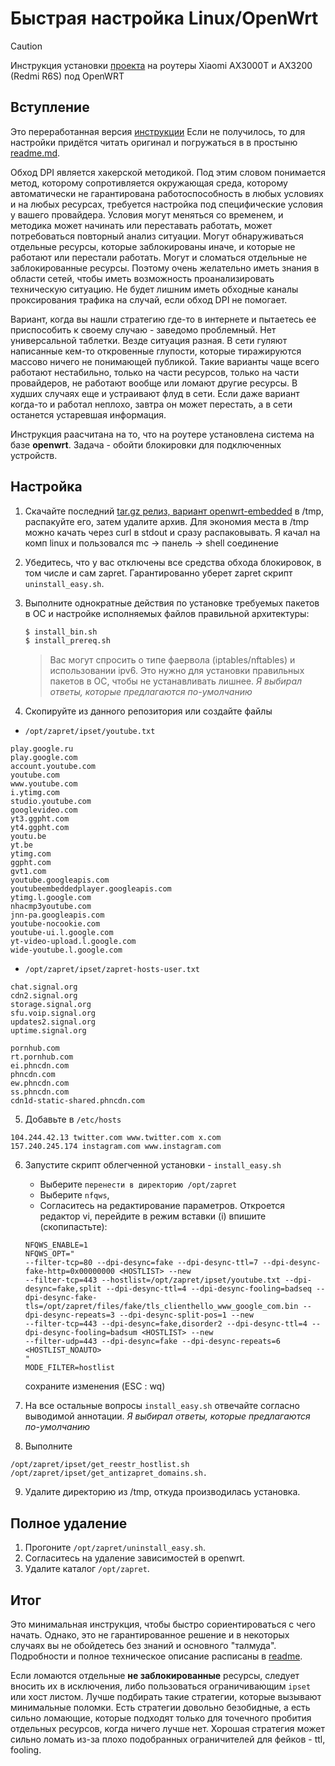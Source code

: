 # Быстрая настройка Linux/OpenWrt

> [!CAUTION]  
> Инструкция установки [проекта](https://github.com/bol-van/zapret) на 
> роутеры Xiaomi AX3000T и AX3200 (Redmi R6S) под OpenWRT
>  


## Вступление
Это переработанная версия [инструкции](https://github.com/bol-van/zapret/blob/master/docs/quick_start.md)
Если не получилось, то для настройки придётся читать оригинал и погружаться в в простыню [readme.md](https://github.com/bol-van/zapret/readme.md).

Обход DPI является хакерской методикой. Под этим словом понимается метод,
которому сопротивляется окружающая среда, которому автоматически не
гарантирована работоспособность в любых условиях и на любых ресурсах, требуется
настройка под специфические условия у вашего провайдера. Условия могут меняться
со временем, и методика может начинать или переставать работать, может
потребоваться повторный анализ ситуации. Могут обнаруживаться отдельные
ресурсы, которые заблокированы иначе, и которые не работают или перестали
работать. Могут и сломаться отдельные не заблокированные ресурсы. Поэтому очень
желательно иметь знания в области сетей, чтобы иметь возможность
проанализировать техническую ситуацию. Не будет лишним иметь обходные каналы
проксирования трафика на случай, если обход DPI не помогает.

Вариант, когда вы нашли стратегию где-то в интернете и пытаетесь ее приспособить к своему случаю - заведомо проблемный.
Нет универсальной таблетки. Везде ситуация разная. В сети гуляют написанные кем-то откровенные глупости, которые тиражируются массово ничего не понимающей публикой.
Такие варианты чаще всего работают нестабильно, только на части ресурсов, только на части провайдеров, не работают вообще или ломают другие ресурсы. В худших случаях еще и устраивают флуд в сети.
Если даже вариант когда-то и работал неплохо, завтра он может перестать, а в сети останется устаревшая информация.

Инструкция раасчитана на то, что на роутере установлена система на базе **openwrt**. Задача - обойти блокировки для подключенных устройств.

## Настройка

1. Скачайте последний [tar.gz релиз, вариант openwrt-embedded](https://github.com/bol-van/zapret/releases) в /tmp, распакуйте его, затем удалите архив.
   Для экономия места в /tmp можно качать через curl в stdout и сразу распаковывать. Я качал на комп linux и пользовался mc -> панель -> shell соединение

2. Убедитесь, что у вас отключены все средства обхода блокировок, в том числе и
   сам zapret. Гарантированно уберет zapret скрипт `uninstall_easy.sh`.

3. Выполните однократные действия по установке требуемых пакетов в ОС и
   настройке исполняемых файлов правильной архитектуры:
   ```sh
   $ install_bin.sh
   $ install_prereq.sh
   ```

   > Вас могут спросить о типе фаервола (iptables/nftables) и использовании
   > ipv6. Это нужно для установки правильных пакетов в ОС, чтобы не
   > устанавливать лишнее. *Я выбирал ответы, которые предлагаются по-умолчанию*

4. Скопируйте из данного репозитория или создайте файлы
- `/opt/zapret/ipset/youtube.txt`
```
play.google.ru
play.google.com
account.youtube.com
youtube.com
www.youtube.com
i.ytimg.com
studio.youtube.com
googlevideo.com
yt3.ggpht.com
yt4.ggpht.com
youtu.be
yt.be
ytimg.com
ggpht.com
gvt1.com
youtube.googleapis.com
youtubeembeddedplayer.googleapis.com
ytimg.l.google.com
nhacmp3youtube.com
jnn-pa.googleapis.com
youtube-nocookie.com
youtube-ui.l.google.com
yt-video-upload.l.google.com
wide-youtube.l.google.com
```
- `/opt/zapret/ipset/zapret-hosts-user.txt`
```
chat.signal.org
cdn2.signal.org
storage.signal.org
sfu.voip.signal.org
updates2.signal.org
uptime.signal.org

pornhub.com
rt.pornhub.com
ei.phncdn.com
phncdn.com
ew.phncdn.com
ss.phncdn.com
cdn1d-static-shared.phncdn.com
```
5. Добавьте в `/etc/hosts`
```
104.244.42.13 twitter.com www.twitter.com x.com
157.240.245.174 instagram.com www.instagram.com
```

6. Запустите скрипт облегченной установки - `install_easy.sh` 
   - Выберите `перенести в директорию /opt/zapret`
   - Выберите `nfqws`, 
   - Cогласитесь на редактирование параметров. Откроется
   редактор vi, перейдите в режим вставки (i) впишите (скопипастьте):
   ```
   NFQWS_ENABLE=1
   NFQWS_OPT="
   --filter-tcp=80 --dpi-desync=fake --dpi-desync-ttl=7 --dpi-desync-fake-http=0x00000000 <HOSTLIST> --new
   --filter-tcp=443 --hostlist=/opt/zapret/ipset/youtube.txt --dpi-desync=fake,split --dpi-desync-ttl=4 --dpi-desync-fooling=badseq --dpi-desync-fake-tls=/opt/zapret/files/fake/tls_clienthello_www_google_com.bin --dpi-desync-repeats=3 --dpi-desync-split-pos=1 --new
   --filter-tcp=443 --dpi-desync=fake,disorder2 --dpi-desync-ttl=4 --dpi-desync-fooling=badsum <HOSTLIST> --new
   --filter-udp=443 --dpi-desync=fake --dpi-desync-repeats=6 <HOSTLIST_NOAUTO>
   "
   MODE_FILTER=hostlist
   ```
   сохраните изменения (ESC : wq)

7. На все остальные вопросы `install_easy.sh` отвечайте согласно выводимой
   аннотации. *Я выбирал ответы, которые предлагаются по-умолчанию*

8. Выполнитe 
```
/opt/zapret/ipset/get_reestr_hostlist.sh 
/opt/zapret/ipset/get_antizapret_domains.sh.
```
9. Удалите директорию из /tmp, откуда производилась установка.

## Полное удаление

1. Прогоните `/opt/zapret/uninstall_easy.sh`.
2. Cогласитесь на удаление зависимостей в openwrt.
3. Удалите каталог `/opt/zapret`.

## Итог
Это минимальная инструкция, чтобы быстро сориентироваться с чего начать.
Однако, это не гарантированное решение и в некоторых случаях вы не обойдетесь
без знаний и основного "талмуда". Подробности и полное техническое описание
расписаны в [readme](https://github.com/bol-van/zapret/readme.md).

Если ломаются отдельные **не заблокированные** ресурсы, следует вносить их в
исключения, либо пользоваться ограничивающим `ipset` или хост листом. Лучше
подбирать такие стратегии, которые вызывают минимальные поломки. Есть стратегии
довольно безобидные, а есть сильно ломающие, которые подходят только для
точечного пробития отдельных ресурсов, когда ничего лучше нет. Хорошая
стратегия может сильно ломать из-за плохо подобранных ограничителей для фейков
\- ttl, fooling.
